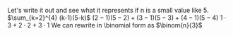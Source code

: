 Let's write it out and see what it represents if n is a small value like 5.
$\sum_{k=2}^{4} (k-1)(5-k)$
$(2-1)(5-2) + (3-1)(5-3) + (4-1)(5-4)$
$1 \cdot 3 + 2 \cdot 2 + 3 \cdot 1$
We can rewrite in \binomial form as
$\binom{n}{3}$
